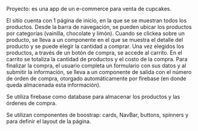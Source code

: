 Proyecto: es una app de un e-commerce para venta de cupcakes.

El sitio cuenta con 1 página de inicio, en la que se se muestran todos los productos. Desde la barra de navegación, se pueden ubicar los productos por categorías (vainilla, chocolate y limón). Cuando se clickea sobre un producto, se lleva a un componente en el que se muestra el detalle del producto y se puede elegir la cantidad a comprar. Una vez elegidos los productos, a través de un botón de compra, se accede al carrito. En el carrito se totaliza la cantidad de productos y el costo de la compra. Para finalizar la compra, el usuario completa un formulario con sus datos y al submitir la información, se lleva a un componente de salida con el número de orden de compra, otorgado automáticamente por firebase (en donde queda almacenada esta información).

Se utiliza firebase como database para almacenar los productos y las órdenes de compra. 

Se utilizan componentes de boostrap: cards, NavBar, buttons, spinners y para definir el layout de la página. 
